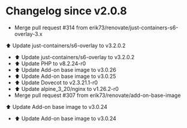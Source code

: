 # Changelog since v2.0.8
- Merge pull request #314 from erik73/renovate/just-containers-s6-overlay-3.x

⬆️ Update just-containers/s6-overlay to v3.2.0.2 
- ⬆️ Update just-containers/s6-overlay to v3.2.0.2 
- ⬆️ Update PHP to v8.2.24-r0 
- ⬆️ Update Add-on base image to v3.0.26 
- ⬆️ Update Add-on base image to v3.0.25 
- ⬆️ Update Dovecot to v2.3.21.1-r0 
- ⬆️ Update alpine_3_20/nginx to v1.26.2-r0 
- Merge pull request #307 from erik73/renovate/add-on-base-image

⬆️ Update Add-on base image to v3.0.24 
- ⬆️ Update Add-on base image to v3.0.24 
